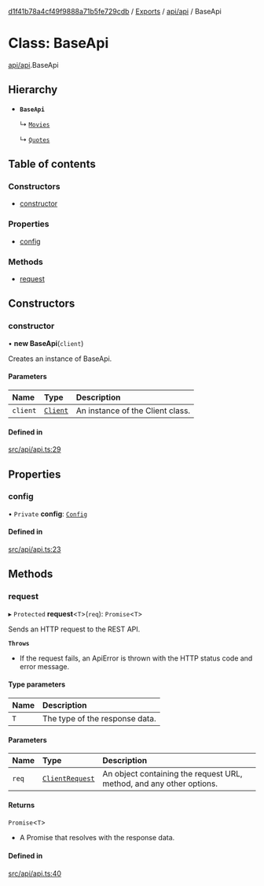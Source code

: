 [d1f41b78a4cf49f9888a71b5fe729cdb](../README.md) / [Exports](../modules.md) / [api/api](../modules/api_api.md) / BaseApi

# Class: BaseApi

[api/api](../modules/api_api.md).BaseApi

## Hierarchy

- **`BaseApi`**

  ↳ [`Movies`](api_movies.Movies.md)

  ↳ [`Quotes`](api_quotes.Quotes.md)

## Table of contents

### Constructors

- [constructor](api_api.BaseApi.md#constructor)

### Properties

- [config](api_api.BaseApi.md#config)

### Methods

- [request](api_api.BaseApi.md#request)

## Constructors

### constructor

• **new BaseApi**(`client`)

Creates an instance of BaseApi.

#### Parameters

| Name | Type | Description |
| :------ | :------ | :------ |
| `client` | [`Client`](../interfaces/types_client.Client.md) | An instance of the Client class. |

#### Defined in

[src/api/api.ts:29](https://github.com/hatchways-community/d1f41b78a4cf49f9888a71b5fe729cdb/blob/90d5095/src/api/api.ts#L29)

## Properties

### config

• `Private` **config**: [`Config`](../interfaces/types_client.Config.md)

#### Defined in

[src/api/api.ts:23](https://github.com/hatchways-community/d1f41b78a4cf49f9888a71b5fe729cdb/blob/90d5095/src/api/api.ts#L23)

## Methods

### request

▸ `Protected` **request**<`T`\>(`req`): `Promise`<`T`\>

Sends an HTTP request to the REST API.

**`Throws`**

- If the request fails, an ApiError is thrown with the HTTP status code and error message.

#### Type parameters

| Name | Description |
| :------ | :------ |
| `T` | The type of the response data. |

#### Parameters

| Name | Type | Description |
| :------ | :------ | :------ |
| `req` | [`ClientRequest`](../interfaces/api_api.ClientRequest.md) | An object containing the request URL, method, and any other options. |

#### Returns

`Promise`<`T`\>

- A Promise that resolves with the response data.

#### Defined in

[src/api/api.ts:40](https://github.com/hatchways-community/d1f41b78a4cf49f9888a71b5fe729cdb/blob/90d5095/src/api/api.ts#L40)

